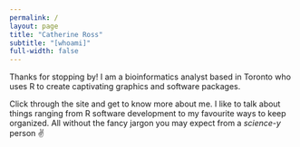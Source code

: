```yaml
---
permalink: /
layout: page
title: "Catherine Ross"
subtitle: "[whoami]"
full-width: false
---
```


Thanks for stopping by! I am a bioinformatics analyst based in Toronto who uses
R to create captivating graphics and software packages.

Click through the site and get to know more about me. I like to talk about
things ranging from R software development to my favourite ways to keep organized.
All without the fancy jargon you may expect from a *science-y* person :v:
